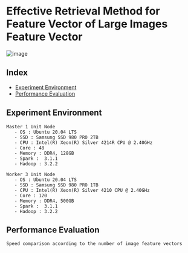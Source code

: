 # Effective Retrieval Method for Feature Vector of Large Images Feature Vector


![image](https://user-images.githubusercontent.com/39446946/187832185-3ea83367-18bd-4cfd-87ec-a7ae60111c2f.png)


## Index
- [Experiment Environment](#Experiment-Environment)
- [Performance Evaluation](#Performance-Evaluation)

## Experiment Environment
    Master 1 Unit Node
       - OS : Ubuntu 20.04 LTS
       - SSD : Samsung SSD 980 PRO 2TB 
       - CPU : Intel(R) Xeon(R) Silver 4214R CPU @ 2.40GHz
       - Core : 48
       - Memory : DDR4, 128GB
       - Spark :  3.1.1
       - Hadoop : 3.2.2
        
    Worker 3 Unit Node
       - OS : Ubuntu 20.04 LTS
       - SSD : Samsung SSD 980 PRO 1TB 
       - CPU : Intel(R) Xeon(R) Silver 4210 CPU @ 2.40GHz
       - Core : 120
       - Memory : DDR4, 500GB
       - Spark :  3.1.1
       - Hadoop : 3.2.2

## Performance Evaluation
    Speed comparison according to the number of image feature vectors
